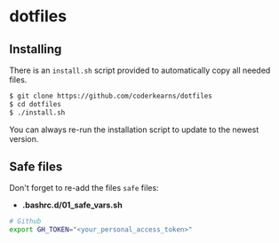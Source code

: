 # dotfiles

## Installing

There is an `install.sh` script provided to automatically copy all needed files.

```sh
$ git clone https://github.com/coderkearns/dotfiles
$ cd dotfiles
$ ./install.sh
```

You can always re-run the installation script to update to the newest version.

## Safe files

Don't forget to re-add the files `safe` files:

- **.bashrc.d/01_safe_vars.sh**

```sh
# Github
export GH_TOKEN="<your_personal_access_token>"
```
